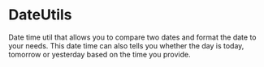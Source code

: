# DateUtils
Date time util that allows you to compare two dates and format the date to your needs. This date time can also tells you whether the day is today, tomorrow or yesterday based on the time you provide.
